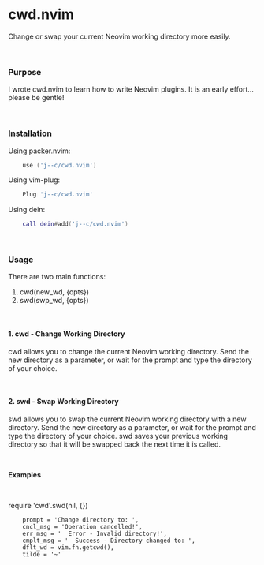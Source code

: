 # cwd.nvim

Change or swap your current Neovim working directory more easily.

<br>

### Purpose

I wrote cwd.nvim to learn how to write Neovim plugins.  It is an early effort... please be gentle! 

<br>

### Installation 

Using packer.nvim:
```lua
    use ('j--c/cwd.nvim')
```
Using vim-plug:
```lua
    Plug 'j--c/cwd.nvim'
```
Using dein:
```lua
    call dein#add('j--c/cwd.nvim')
```
<br>

### Usage

There are two main functions:

1. cwd(new_wd, {opts})
2. swd(swp_wd, {opts})

<br>

#### 1. cwd - Change Working Directory

cwd allows you to change the current Neovim working directory.  Send the new directory as a parameter, or wait for the prompt and type the directory of your choice.

<br>

#### 2. swd - Swap Working Directory

swd allows you to swap the current Neovim working directory with a new directory.  Send the new directory as a parameter, or wait for the prompt and type the directory of your choice.  swd saves your previous working directory so that it will be swapped back the next time it is called.

<br>

__Examples__

<br>


require 'cwd'.swd(nil, {})

        prompt = 'Change directory to: ',
        cncl_msg = 'Operation cancelled!',
        err_msg = '  Error - Invalid directory!',
        cmplt_msg = '  Success - Directory changed to: ',
        dflt_wd = vim.fn.getcwd(),
        tilde = '~'
